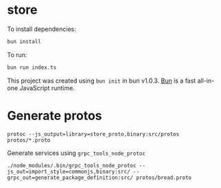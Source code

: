 # store

To install dependencies:

```bash
bun install
```

To run:

```bash
bun run index.ts
```

This project was created using `bun init` in bun v1.0.3. [Bun](https://bun.sh) is a fast all-in-one JavaScript runtime.

# Generate protos

```
protoc --js_output=library=store_proto,binary:src/protos protos/*.proto
```

Generate services using `grpc_tools_node_protoc`

```
./node_modules/.bin/grpc_tools_node_protoc --js_out=import_style=commonjs,binary:src/ --grpc_out=generate_package_definition:src/ protos/bread.proto
```
